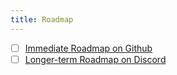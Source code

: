 ```yaml
---
title: Roadmap
---
```


<head>
  <title>Roadmap</title>
  <meta charset="utf-8" />
  <meta name="description" content="Explore Jan's roadmap to see the immediate and longer-term plans for development and features." />
  <meta name="keywords" content="Jan, roadmap, development, features, immediate roadmap, longer-term roadmap, GitHub, Discord" />
  <meta name="twitter:card" content="summary" />
  <link rel="canonical" href="https://jan.ai/roadmap" />
  <meta property="og:title" content="Roadmap" />
  <meta property="og:description" content="Explore Jan's roadmap to see the immediate and longer-term plans for development and features." />
  <meta property="og:url" content="https://jan.ai/roadmap" />
  <meta property="og:type" content="article" />
  <meta property="og:image" content="https://jan.ai/img/og-image-roadmap.png" />
</head>

- [ ] [Immediate Roadmap on Github](https://github.com/orgs/janhq/projects/5/views/16)
- [ ] [Longer-term Roadmap on Discord](https://discord.gg/Ey62mynnYr)
